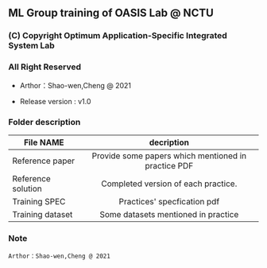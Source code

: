 ## ML Group training of OASIS Lab @ NCTU

### (C) Copyright Optimum Application-Specific Integrated System Lab
###                    All Right Reserved

- Arthor：Shao-wen,Cheng @ 2021

- Release version : v1.0

### Folder description

| File NAME                                 | decription                  |
| ------------------------------------------|:---------------------------:|
| Reference paper                           | Provide some papers which mentioned in practice PDF   |
| Reference solution                        | Completed version of each practice.            |
| Training SPEC                             | Practices' specfication pdf            |
| Training dataset                          | Some datasets mentioned in practice            |


### Note
	Arthor：Shao-wen,Cheng @ 2021
